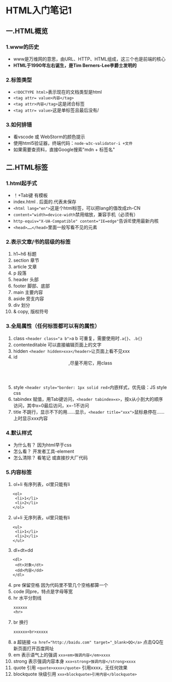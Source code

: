 # HTML入门笔记1

## 一.HTML概览

### 1.www的历史
* www是万维网的意思，由URL、HTTP、HTML组成，这三个也是前端的核心
* <strong>HTML于1990年左右诞生，是Tim Berners-Lee李爵士发明的</strong>

### 2.标签类型
* `<!DOCTYPE html>`表示现在的文档类型是html
* `<tag attr= value>内容</tag>`
* `<tag attr>内容</tag>`这是闭合标签
* `<tag attr= value>`这是单标签且最后没有/

### 3.如何排错
* 看vscode 或 WebStorm的颜色提示
* 使用html5验证器，终端代码：`node-w3c-validator-i +文件`
* 如果需要查资料，直接Google搜索"mdn + 标签名"


## 二.HTML标签

### 1.html起手式
* ！+Tab键 有模板
* index.html . 后面的.代表未保存
* `<html lang="en">`这是个html标签，可以把lang的值改成zh-CN
* `content="width=device-width`禁用缩放，兼容手机（必须有）
* `http-equiv="X-UA-Compatible" content="IE=edge"`告诉IE使用最新内核
* `<head>……</head>`里面一般写看不见的元素

### 2.表示文章/书的层级的标签
1. h1~h6 标题
2. section 章节
3. article 文章
4. p 段落
5. header 头部
6. footer 脚部、底部
7. main 主要内容
8. aside 旁支内容
9. div 划分
10. & copy, 版权符号

### 3.全局属性（任何标签都可以有的属性）
1. class `<header class="a b">`a b 可重复，需要使用时`.a{}`、`.b{}`
2. contenteditable  可以直接编辑页面上的文字
3. hidden `<header hidden>xxx</header>`让页面上看不见xxx
4. id <header id=" ">,尽量不用它，用class
5. style `<header style="border: 1px solid red>`内嵌样式，优先级：JS style css
6. tabindex 赋值，用Tab键访问，`<header tabindex=x>`，按x从小到大的顺序访问，其中x=0最后访问，x=-1不访问
7. title 不跳行，显示不下的用……显示，`<header title="xxx">`鼠标悬停在……上时显示xxx内容
   
### 4.默认样式
* 为什么有？ 因为html早于css
* 怎么看？ 开发者工具-element
* 怎么清除？ 看笔记 或直接抄大厂代码

### 5.内容标签
1. ol+li 有序列表，ol里只能有li
``````
   <ol>
    <li>1</li>
    <li>2</li>
   </ol>
``````
2. ul+li 无序列表，ul里只能有li
``````
   <ul>
    <li>1</li>
    <li>2</li>
   </ul>
``````
3. dl+dt+dd
``````
   <dl>
    <dt>对象</dt>
    <dd>内容</dd>
   </dl>
``````
4. pre 保留空格 因为代码里不管几个空格都算一个
5. code 同pre，特点是字母等宽
6. hr 水平分割线
   ``````
   xxxxxx
   <hr>
   ``````
7. br 换行
   ``````
   xxxxxx<br>xxxxx
   ``````
8. a 超链接 `<a href="http://baidu.com" target="_blank>QQ</a>`  点击QQ在新页面打开百度网址
9. em 表示语气上的强调 `xxx<em>强调内容</em>xxxx`
10. strong 表示强调内容本身 `xxx<strong>强调内容</strong>xxxx`
11. quote 引用 `<quote>xxxx</quote>` 引用xxxx，无任何效果
12. blockquote 块级引用 `xxx<blockquote>引用内容</blockquote>`   